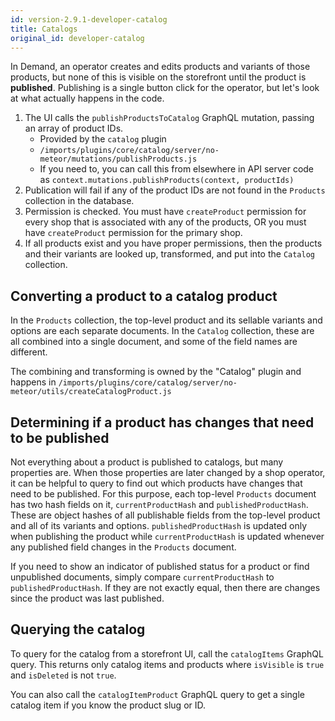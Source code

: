 ```yaml
---
id: version-2.9.1-developer-catalog
title: Catalogs
original_id: developer-catalog
---
```


In Demand, an operator creates and edits products and variants of those products, but none of this is visible on the storefront until the product is **published**. Publishing is a single button click for the operator, but let's look at what actually happens in the code.

1. The UI calls the `publishProductsToCatalog` GraphQL mutation, passing an array of product IDs.
    - Provided by the `catalog` plugin
    - `/imports/plugins/core/catalog/server/no-meteor/mutations/publishProducts.js`
    - If you need to, you can call this from elsewhere in API server code as `context.mutations.publishProducts(context, productIds)`
1. Publication will fail if any of the product IDs are not found in the `Products` collection in the database.
1. Permission is checked. You must have `createProduct` permission for every shop that is associated with any of the products, OR you must have `createProduct` permission for the primary shop.
1. If all products exist and you have proper permissions, then the products and their variants are looked up, transformed, and put into the `Catalog` collection.

## Converting a product to a catalog product

In the `Products` collection, the top-level product and its sellable variants and options are each separate documents. In the `Catalog` collection, these are all combined into a single document, and some of the field names are different.

The combining and transforming is owned by the "Catalog" plugin and happens in `/imports/plugins/core/catalog/server/no-meteor/utils/createCatalogProduct.js`

## Determining if a product has changes that need to be published

Not everything about a product is published to catalogs, but many properties are. When those properties are later changed by a shop operator, it can be helpful to query to find out which products have changes that need to be published. For this purpose, each top-level `Products` document has two hash fields on it, `currentProductHash` and `publishedProductHash`. These are object hashes of all publishable fields from the top-level product and all of its variants and options. `publishedProductHash` is updated only when publishing the product while `currentProductHash` is updated whenever any published field changes in the `Products` document.

If you need to show an indicator of published status for a product or find unpublished documents, simply compare `currentProductHash` to `publishedProductHash`. If they are not exactly equal, then there are changes since the product was last published.

## Querying the catalog

To query for the catalog from a storefront UI, call the `catalogItems` GraphQL query. This returns only catalog items and products where `isVisible` is `true` and `isDeleted` is not `true`.

You can also call the `catalogItemProduct` GraphQL query to get a single catalog item if you know the product slug or ID.
